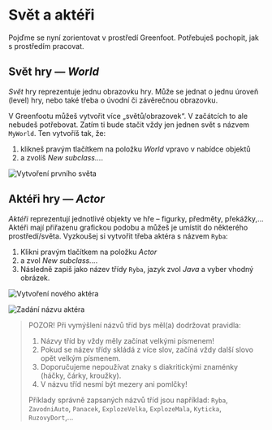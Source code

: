 # Svět a&nbsp;aktéři

Pojďme se nyní zorientovat v&nbsp;prostředí Greenfoot. Potřebuješ pochopit, jak s&nbsp;prostředím pracovat.

## Svět hry &mdash; _World_

_Svět_ hry reprezentuje jednu obrazovku hry. Může se jednat o&nbsp;jednu úroveň (level) hry, nebo také třeba o úvodní či závěrečnou obrazovku.

V Greenfootu můžeš vytvořit více „světů/obrazovek“. V&nbsp;začátcích to ale nebudeš potřebovat. Zatím ti bude stačit vždy jen jednen svět s&nbsp;názvem `MyWorld`. Ten vytvoříš tak, že:

1. klikneš pravým tlačítkem na položku _World_ vpravo v&nbsp;nabídce objektů 
2. a&nbsp;zvolíš _New subclass…_.

![Vytvoření prvního světa](../img/greenfoot-new-myworld.png)

## Aktéři hry &mdash; _Actor_

_Aktéři_ reprezentují jednotlivé objekty ve hře – figurky, předměty, překážky,... Aktéři mají přiřazenu grafickou podobu a můžeš je umístit do některého prostředí/světa.
Vyzkoušej si vytvořit třeba aktéra s&nbsp;názvem `Ryba`: 

1. Klikni pravým tlačítkem na položku _Actor_
2. a&nbsp;zvol _New subclass…_. 
3. Následně zapiš jako název třídy `Ryba`, jazyk zvol _Java_ a&nbsp;vyber vhodný obrázek.

![Vytvoření nového aktéra](../img/greenfoot-akter.png)

![Zadání názvu aktéra](../img/greenfoot-akter2.png)

> POZOR! Při vymýšlení názvů tříd bys měl(a) dodržovat pravidla:
> 1. Názvy tříd by vždy měly začínat velkými písmenem! 
> 2. Pokud se název třídy skládá z více slov, začíná vždy další slovo opět velkým písmenem.
> 3. Doporučujeme nepoužívat znaky s diakritickými znaménky (háčky, čárky, kroužky).
> 4. V názvu tříd nesmí být mezery ani pomlčky!
>  
> Příklady správně zapsaných názvů tříd jsou například: 
> `Ryba`, `ZavodniAuto`, `Panacek`, `ExplozeVelka`, `ExplozeMala`, `Kyticka`, `RuzovyDort`,...


